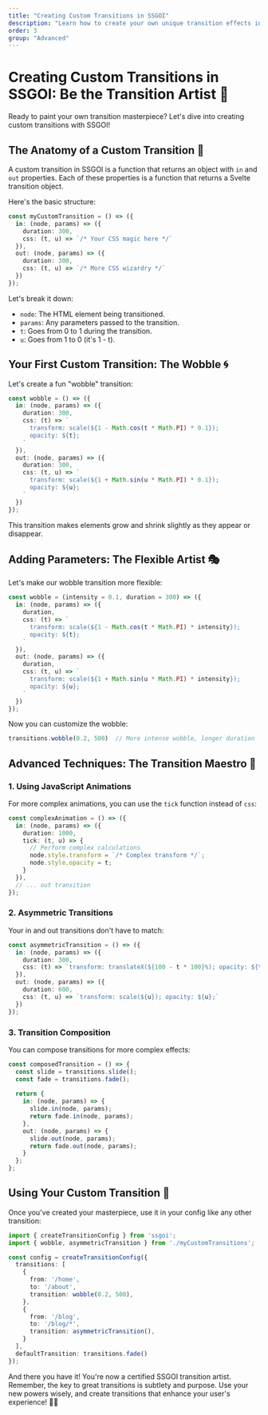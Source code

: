 ```yaml
---
title: "Creating Custom Transitions in SSGOI"
description: "Learn how to create your own unique transition effects in SSGOI"
order: 3
group: "Advanced"
---
```


# Creating Custom Transitions in SSGOI: Be the Transition Artist 🎨

Ready to paint your own transition masterpiece? Let's dive into creating custom transitions with SSGOI!

## The Anatomy of a Custom Transition 🧬

A custom transition in SSGOI is a function that returns an object with `in` and `out` properties. Each of these properties is a function that returns a Svelte transition object.

Here's the basic structure:

```typescript
const myCustomTransition = () => ({
  in: (node, params) => ({
    duration: 300,
    css: (t, u) => `/* Your CSS magic here */`
  }),
  out: (node, params) => ({
    duration: 300,
    css: (t, u) => `/* More CSS wizardry */`
  })
});
```

Let's break it down:
- `node`: The HTML element being transitioned.
- `params`: Any parameters passed to the transition.
- `t`: Goes from 0 to 1 during the transition.
- `u`: Goes from 1 to 0 (it's 1 - t).

## Your First Custom Transition: The Wobble 🌀

Let's create a fun "wobble" transition:

```typescript
const wobble = () => ({
  in: (node, params) => ({
    duration: 300,
    css: (t) => `
      transform: scale(${1 - Math.cos(t * Math.PI) * 0.1});
      opacity: ${t};
    `
  }),
  out: (node, params) => ({
    duration: 300,
    css: (t, u) => `
      transform: scale(${1 + Math.sin(u * Math.PI) * 0.1});
      opacity: ${u};
    `
  })
});
```

This transition makes elements grow and shrink slightly as they appear or disappear.

## Adding Parameters: The Flexible Artist 🎭

Let's make our wobble transition more flexible:

```typescript
const wobble = (intensity = 0.1, duration = 300) => ({
  in: (node, params) => ({
    duration,
    css: (t) => `
      transform: scale(${1 - Math.cos(t * Math.PI) * intensity});
      opacity: ${t};
    `
  }),
  out: (node, params) => ({
    duration,
    css: (t, u) => `
      transform: scale(${1 + Math.sin(u * Math.PI) * intensity});
      opacity: ${u};
    `
  })
});
```

Now you can customize the wobble:

```typescript
transitions.wobble(0.2, 500)  // More intense wobble, longer duration
```

## Advanced Techniques: The Transition Maestro 🎻

### 1. Using JavaScript Animations

For more complex animations, you can use the `tick` function instead of `css`:

```typescript
const complexAnimation = () => ({
  in: (node, params) => ({
    duration: 1000,
    tick: (t, u) => {
      // Perform complex calculations
      node.style.transform = `/* Complex transform */`;
      node.style.opacity = t;
    }
  }),
  // ... out transition
});
```

### 2. Asymmetric Transitions

Your in and out transitions don't have to match:

```typescript
const asymmetricTransition = () => ({
  in: (node, params) => ({
    duration: 300,
    css: (t) => `transform: translateX(${100 - t * 100}%); opacity: ${t};`
  }),
  out: (node, params) => ({
    duration: 600,
    css: (t, u) => `transform: scale(${u}); opacity: ${u};`
  })
});
```

### 3. Transition Composition

You can compose transitions for more complex effects:

```typescript
const composedTransition = () => {
  const slide = transitions.slide();
  const fade = transitions.fade();
  
  return {
    in: (node, params) => {
      slide.in(node, params);
      return fade.in(node, params);
    },
    out: (node, params) => {
      slide.out(node, params);
      return fade.out(node, params);
    }
  };
};
```

## Using Your Custom Transition 🚀

Once you've created your masterpiece, use it in your config like any other transition:

```typescript
import { createTransitionConfig } from 'ssgoi';
import { wobble, asymmetricTransition } from './myCustomTransitions';

const config = createTransitionConfig({
  transitions: [
    {
      from: '/home',
      to: '/about',
      transition: wobble(0.2, 500),
    },
    {
      from: '/blog',
      to: '/blog/*',
      transition: asymmetricTransition(),
    }
  ],
  defaultTransition: transitions.fade()
});
```

And there you have it! You're now a certified SSGOI transition artist. Remember, the key to great transitions is subtlety and purpose. Use your new powers wisely, and create transitions that enhance your user's experience! 🎨✨